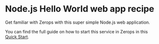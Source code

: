 # Node.js Hello World web app recipe

Get familiar with Zerops with this super simple Node.js web application.

You can find the full guide on how to start this service in Zerops in this [Quick Start](https://v2.docs.zerops.dev/nodejs/quickstart).
